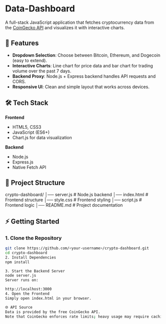 # Data-Dashboard

A full-stack JavaScript application that fetches cryptocurrency data from the [CoinGecko API](https://www.coingecko.com/en/api/documentation) and visualizes it with interactive charts.

## 🚀 Features
- **Dropdown Selection**: Choose between Bitcoin, Ethereum, and Dogecoin (easy to extend).
- **Interactive Charts**: Line chart for price data and bar chart for trading volume over the past 7 days.
- **Backend Proxy**: Node.js + Express backend handles API requests and CORS.
- **Responsive UI**: Clean and simple layout that works across devices.

## 🛠 Tech Stack
**Frontend**
- HTML5, CSS3
- JavaScript (ES6+)
- Chart.js for data visualization

**Backend**
- Node.js
- Express.js
- Native Fetch API

## 📂 Project Structure
crypto-dashboard/
│── server.js # Node.js backend
│── index.html # Frontend structure
│── style.css # Frontend styling
│── script.js # Frontend logic
│── README.md # Project documentation


## ⚡ Getting Started

### 1. Clone the Repository
```bash
git clone https://github.com/<your-username>/crypto-dashboard.git
cd crypto-dashboard
2. Install Dependencies
npm install

3. Start the Backend Server
node server.js
Server runs on:

http://localhost:3000
4. Open the Frontend
Simply open index.html in your browser.

🌐 API Source
Data is provided by the free CoinGecko API.
Note that CoinGecko enforces rate limits; heavy usage may require caching or throttling.